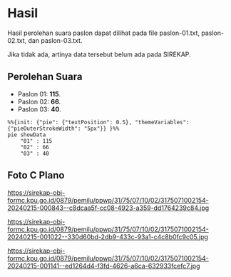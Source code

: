 # Hasil

Hasil perolehan suara paslon dapat dilihat pada file paslon-01.txt, paslon-02.txt, dan paslon-03.txt.

Jika tidak ada, artinya data tersebut belum ada pada SIREKAP.

## Perolehan Suara

 * Paslon 01: **115**.
 * Paslon 02: **66**.
 * Paslon 03: **40**.

```mermaid
%%{init: {"pie": {"textPosition": 0.5}, "themeVariables": {"pieOuterStrokeWidth": "5px"}} }%%
pie showData
    "01" : 115
    "02" : 66
    "03" : 40
```
## Foto C Plano

https://sirekap-obj-formc.kpu.go.id/0879/pemilu/ppwp/31/75/07/10/02/3175071002154-20240215-000843--c8dcaa5f-cc08-4923-a359-dd1764239c84.jpg

https://sirekap-obj-formc.kpu.go.id/0879/pemilu/ppwp/31/75/07/10/02/3175071002154-20240215-001022--330d60bd-2db9-433c-93a1-c4c8b0fc9c05.jpg

https://sirekap-obj-formc.kpu.go.id/0879/pemilu/ppwp/31/75/07/10/02/3175071002154-20240215-001141--ed1264d4-f3fd-4626-a6ca-632933fcefc7.jpg

